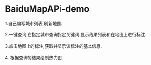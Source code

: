 # BaiduMapAPi-demo
1.自己编写城市列表,刷新地图. <br><br>
2.一键查询,在指定城市查询指定关键词.显示结果列表和在地图上进行标注.  <br><br>
3.点击地图上的标注,获取并显示该标注的基本信息. <br><br>
4. 根据查询的结果绘制热力图.<br><br>
